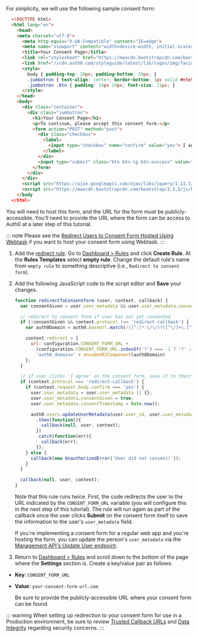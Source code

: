 For simplicity, we will use the following sample consent form:

```html
  <!DOCTYPE html>
  <html lang="en">
    <head>
    <meta charset="utf-8">
      <meta http-equiv="X-UA-Compatible" content="IE=edge">
      <meta name="viewport" content="width=device-width, initial-scale=1">
      <title>Your Consent Page</title>
      <link rel="stylesheet" href="https://maxcdn.bootstrapcdn.com/bootstrap/3.3.5/css/bootstrap.min.css">
      <link href="//cdn.auth0.com/styleguide/latest/lib/logos/img/favicon.png" rel="shortcut icon">
      <style>
        body { padding-top: 20px; padding-bottom: 20px; }
        .jumbotron { text-align: center; border-bottom: 1px solid #e5e5e5; }
        .jumbotron .btn { padding: 14px 24px; font-size: 21px; }
      </style>
    </head>
    <body>
      <div class="container">
        <div class="jumbotron">
          <h1>Your Consent Page</h1>
          <p>To continue, please accept this consent form.</p>
          <form action="POST" method="post">
            <div class="checkbox">
              <label>
                <input type="checkbox" name="confirm" value="yes"> I agree
              </label>
            </div>
            <input type="submit" class="btn btn-lg btn-success" value="Submit">
          </form>
        </div>
      </div>
      <script src="https://ajax.googleapis.com/ajax/libs/jquery/1.11.3/jquery.min.js"></script>
      <script src="https://maxcdn.bootstrapcdn.com/bootstrap/3.3.5/js/bootstrap.min.js"></script>
    </body
  </html>
```

You will need to host this form, and the URL for the form must be publicly-accessible. You'll need to provide the URL where the form can be access to Auth0 at a later step of this tutorial.

::: note
Please see the [Redirect Users to Consent Form Hosted Using Webtask](/compliance/gdpr/features-aiding-compliance/user-consent/webtask-redirect.md) if you want to host your consent form using Webtask.
:::

1. Add the [redirect rule](/rules/redirect). Go to [Dashboard > Rules](${manage_url}/#/rules) and click **Create Rule**. At the **Rules Templates** select **empty rule**. Change the default rule's name from `empty rule` to something descriptive (i.e., `Redirect to consent form`).

2. Add the following JavaScript code to the script editor and **Save** your changes.

    ```js
    function redirectToConsentForm (user, context, callback) {
      var consentGiven = user.user_metadata && user.user_metadata.consentGiven;

      // redirect to consent form if user has not yet consented
      if (!consentGiven && context.protocol !== 'redirect-callback') {
        var auth0Domain = auth0.baseUrl.match(/([^:]*:\/\/)?([^\/]+\.[^\/]+)/)[2];

        context.redirect = {
          url: configuration.CONSENT_FORM_URL +
            (configuration.CONSENT_FORM_URL.indexOf('?') === -1 ? '?' : '&') +
            'auth0_domain=' + encodeURIComponent(auth0Domain)
        };
      }

      // if user clicks 'I agree' on the consent form, save it to their profile so they don't get prompted again
      if (context.protocol === 'redirect-callback') {
        if (context.request.body.confirm === 'yes') {
          user.user_metadata = user.user_metadata || {};
          user.user_metadata.consentGiven = true;
          user.user_metadata.consentTimestamp = Date.now();

          auth0.users.updateUserMetadata(user.user_id, user.user_metadata)
            .then(function(){
              callback(null, user, context);
            })
            .catch(function(err){
              callback(err);
            });
        } else {
          callback(new UnauthorizedError('User did not consent!'));
        }
      }

      callback(null, user, context);
    }
    ```
    
    Note that this rule runs twice. First, the code redirects the user to the URL indicated by the `CONSENT_FORM_URL` variable (you will configure this in the next step of this tutorial). The rule will run again as part of the callback once the user clicks **Submit** on the consent form itself to save the information to the user's `user_metadata` field.

    If you're implementing a consent form for a regular web app and you're hosting the form, you can update the person's `user_metadata` via the [Management API's Update User endpoint](/api/management/v2#!/Users/patch_users_by_id).

3.  Return to [Dashboard > Rules](${manage_url}/#/rules) and scroll down to the bottom of the page where the **Settings** section is. Create a key/value pair as follows:

  - **Key**: `CONSENT_FORM_URL`
  - **Value**: `your-consent-form-url.com`

    Be sure to provide the publicly-accessible URL where your consent form can be found.

::: warning
When setting up redirection to your consent form for use in a Production environment, be sure to review [Trusted Callback URLs](https://github.com/auth0/rules/tree/master/redirect-rules/simple#trusted-callback-urls) and [Data Integrity](https://github.com/auth0/rules/tree/master/redirect-rules/simple#data-integrity) regarding security concerns.
:::